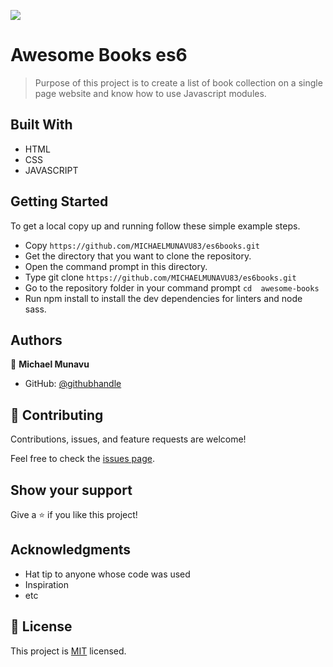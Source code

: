 ![](https://img.shields.io/badge/Microverse-blueviolet)

# Awesome Books es6

> Purpose of this project is to create a list of book collection on a single page website and know how to use Javascript modules.


## Built With

- HTML
- CSS
- JAVASCRIPT

<!-- ## Live Demo (if available)

[Live Demo Link](https://livedemo.com) -->


## Getting Started


To get a local copy up and running follow these simple example steps.

- Copy `https://github.com/MICHAELMUNAVU83/es6books.git`
- Get the directory that you want to clone the repository.
- Open the command prompt in this directory.
- Type git clone `https://github.com/MICHAELMUNAVU83/es6books.git`
- Go to the repository folder in your command prompt `cd  awesome-books`
- Run npm install to install the dev dependencies for linters and node sass.


## Authors



👤 **Michael Munavu**

- GitHub: [@githubhandle](https://github.com/MICHAELMUNAVU83)
<!-- - Twitter: [@twitterhandle](https://twitter.com/twitterhandle) -->
<!-- - LinkedIn: [LinkedIn](https://linkedin.com/in/linkedinhandle) -->

## 🤝 Contributing

Contributions, issues, and feature requests are welcome!

Feel free to check the [issues page](../../issues/).

## Show your support

Give a ⭐️ if you like this project!

## Acknowledgments

- Hat tip to anyone whose code was used
- Inspiration
- etc

## 📝 License

This project is [MIT](./MIT.md) licensed.
